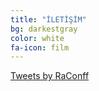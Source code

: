 ```yaml
---
title: "İLETİŞİM"
bg: darkestgray
color: white
fa-icon: film
---
```


   <a class="twitter-timeline" href="https://twitter.com/RaConff">Tweets by RaConff</a> 
   <script async src="//platform.twitter.com/widgets.js" charset="utf-8"></script>
   
   
